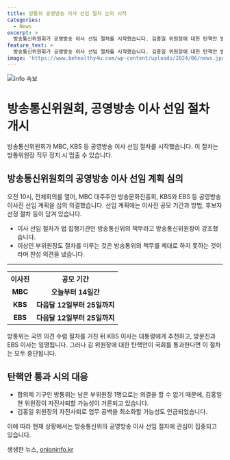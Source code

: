 ```yaml
---
title: 방통위 공영방송 이사 선임 절차 논의 시작
categories:
  - News
excerpt: >
  방송통신위원회가 공영방송 이사 선임 절차를 시작했습니다. 김홍일 위원장에 대한 탄핵안 발의로 상황이 복잡해지고 있으며, 선임 계획에 대한 전체회의가 열렸습니다. 김 위원장은 이 절차가 법적 의무라고 강조하고, 이상인 부위원장도 찬성 의견을 내놨습니다. 그러나 김 위원장에 대한 탄핵안이 국회를 통과한다면 이 절차는 중단될 수 있으며, 자진 사퇴 가능성도 거론되고 있습니다.
feature_text: >
  방송통신위원회가 공영방송 이사 선임 절차를 시작했습니다. 김홍일 위원장에 대한 탄핵안 발의로 상황이 복잡해지고 있으며, 선임 계획에 대한 전체회의가 열렸습니다. 김 위원장은 이 절차가 법적 의무라고 강조하고, 이상인 부위원장도 찬성 의견을 내놨습니다. 그러나 김 위원장에 대한 탄핵안이 국회를 통과한다면 이 절차는 중단될 수 있으며, 자진 사퇴 가능성도 거론되고 있습니다.
image: 'https://www.behealthy4u.com/wp-content/uploads/2024/06/news.jpg'
---
```


<p><img src="https://www.behealthy4u.com/wp-content/uploads/2024/06/news.jpg" alt="info 속보" /></p>

<h1>방송통신위원회, 공영방송 이사 선임 절차 개시</h1>

<p data-ke-size="size16">방송통신위원회가 MBC, KBS 등 공영방송 이사 선임 절차를 시작했습니다. 이 절차는 방통위원장 직무 정지 시 멈출 수 있습니다.</p>

<h2 data-ke-size="size26">방송통신위원회의 공영방송 이사 선임 계획 심의</h2>

<p data-ke-size="size16">오전 10시, 전체회의를 열어, MBC 대주주인 방송문화진흥회, KBS와 EBS 등 공영방송 이사진 선임 계획을 심의 의결했습니다. 선임 계획에는 이사진 공모 기간과 방법, 후보자 선정 절차 등이 담겨 있습니다.</p>

<ul>
<li>이사 선임 절차가 법 집행기관인 방송통신위의 책무라고 방송통신위원장이 강조했습니다.</li>
<li>이상인 부위원장도 절차를 미루는 것은 방송통위의 책무를 제대로 하지 못하는 것이라며 찬성 의견을 냈습니다.</li>
</ul>

<hr>

<table>
  <tr>
    <th>이사진</th>
    <th>공모 기간</th>
  </tr>
  <tr>
    <td style="text-align: center; height: 17px;"><b>MBC</b></td>
    <td style="text-align: center; height: 17px;"><b>오늘부터 14일간</b></td>
  </tr>
  <tr>
    <td style="text-align: center; height: 17px;"><b>KBS</b></td>
    <td style="text-align: center; height: 17px;"><b>다음달 12일부터 25일까지</b></td>
  </tr>
  <tr>
    <td style="text-align: center; height: 17px;"><b>EBS</b></td>
    <td style="text-align: center; height: 17px;"><b>다음달 12일부터 25일까지</b></td>
  </tr>
</table>

<p data-ke-size="size16">방통위는 국민 의견 수렴 절차를 거친 뒤 KBS 이사는 대통령에게 추천하고, 방문진과 EBS 이사는 임명됩니다. 그러나 김 위원장에 대한 탄핵안이 국회를 통과한다면 이 절차는 모두 중단됩니다.</p>

<h2 data-ke-size="size26">탄핵안 통과 시의 대응</h2>

<ul>
<li>합의제 기구인 방통위는 남은 부위원장 1명으로는 의결을 할 수 없기 때문에, 김홍일 현 위원장이 자진사퇴할 가능성이 거론되고 있습니다.</li>
<li>김홍일 위원장의 자진사퇴로 업무 공백을 최소화할 가능성도 언급되었습니다.</li>
</ul>

<p data-ke-size="size16">이에 따라 현재 상황에서는 방송통신위의 공영방송 이사 선임 절차에 관심이 집중되고 있습니다.</p>
생생한 뉴스, <a href="https://onioninfo.kr" rel="dofollow">onioninfo.kr</a>


